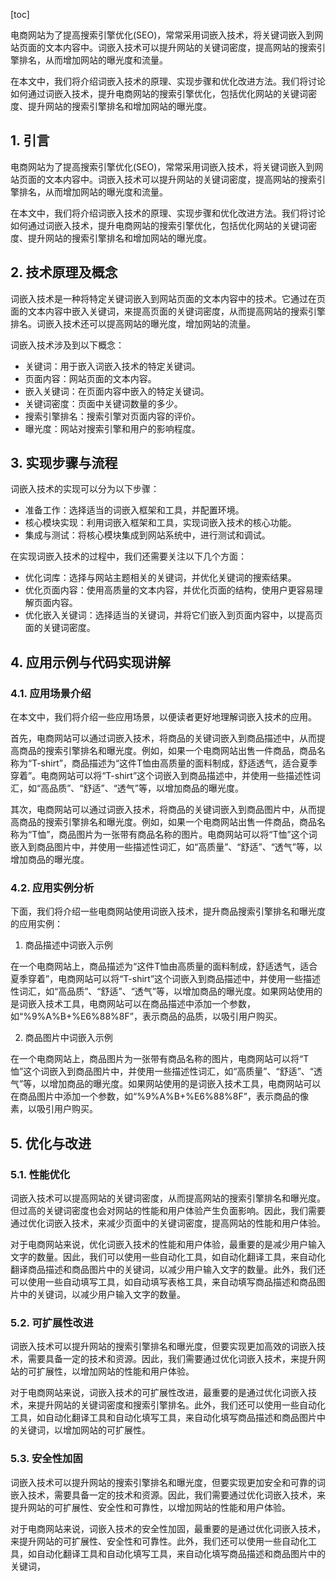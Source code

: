 
[toc]                    
                
                
电商网站为了提高搜索引擎优化(SEO)，常常采用词嵌入技术，将关键词嵌入到网站页面的文本内容中。词嵌入技术可以提升网站的关键词密度，提高网站的搜索引擎排名，从而增加网站的曝光度和流量。

在本文中，我们将介绍词嵌入技术的原理、实现步骤和优化改进方法。我们将讨论如何通过词嵌入技术，提升电商网站的搜索引擎优化，包括优化网站的关键词密度、提升网站的搜索引擎排名和增加网站的曝光度。

## 1. 引言

电商网站为了提高搜索引擎优化(SEO)，常常采用词嵌入技术，将关键词嵌入到网站页面的文本内容中。词嵌入技术可以提升网站的关键词密度，提高网站的搜索引擎排名，从而增加网站的曝光度和流量。

在本文中，我们将介绍词嵌入技术的原理、实现步骤和优化改进方法。我们将讨论如何通过词嵌入技术，提升电商网站的搜索引擎优化，包括优化网站的关键词密度、提升网站的搜索引擎排名和增加网站的曝光度。

## 2. 技术原理及概念

词嵌入技术是一种将特定关键词嵌入到网站页面的文本内容中的技术。它通过在页面的文本内容中嵌入关键词，来提高页面的关键词密度，从而提高网站的搜索引擎排名。词嵌入技术还可以提高网站的曝光度，增加网站的流量。

词嵌入技术涉及到以下概念：

- 关键词：用于嵌入词嵌入技术的特定关键词。
- 页面内容：网站页面的文本内容。
- 嵌入关键词：在页面内容中嵌入的特定关键词。
- 关键词密度：页面中关键词数量的多少。
- 搜索引擎排名：搜索引擎对页面内容的评价。
- 曝光度：网站对搜索引擎和用户的影响程度。

## 3. 实现步骤与流程

词嵌入技术的实现可以分为以下步骤：

- 准备工作：选择适当的词嵌入框架和工具，并配置环境。
- 核心模块实现：利用词嵌入框架和工具，实现词嵌入技术的核心功能。
- 集成与测试：将核心模块集成到网站系统中，进行测试和调试。

在实现词嵌入技术的过程中，我们还需要关注以下几个方面：

- 优化词库：选择与网站主题相关的关键词，并优化关键词的搜索结果。
- 优化页面内容：使用高质量的文本内容，并优化页面的结构，使用户更容易理解页面内容。
- 优化嵌入关键词：选择适当的关键词，并将它们嵌入到页面内容中，以提高页面的关键词密度。

## 4. 应用示例与代码实现讲解

### 4.1. 应用场景介绍

在本文中，我们将介绍一些应用场景，以便读者更好地理解词嵌入技术的应用。

首先，电商网站可以通过词嵌入技术，将商品的关键词嵌入到商品描述中，从而提高商品的搜索引擎排名和曝光度。例如，如果一个电商网站出售一件商品，商品名称为“T-shirt”，商品描述为“这件T恤由高质量的面料制成，舒适透气，适合夏季穿着”。电商网站可以将“T-shirt”这个词嵌入到商品描述中，并使用一些描述性词汇，如“高品质”、“舒适”、“透气”等，以增加商品的曝光度。

其次，电商网站可以通过词嵌入技术，将商品的关键词嵌入到商品图片中，从而提高商品的搜索引擎排名和曝光度。例如，如果一个电商网站出售一件商品，商品名称为“T恤”，商品图片为一张带有商品名称的图片。电商网站可以将“T恤”这个词嵌入到商品图片中，并使用一些描述性词汇，如“高质量”、“舒适”、“透气”等，以增加商品的曝光度。

### 4.2. 应用实例分析

下面，我们将介绍一些电商网站使用词嵌入技术，提升商品搜索引擎排名和曝光度的应用实例：

1. 商品描述中词嵌入示例

在一个电商网站上，商品描述为“这件T恤由高质量的面料制成，舒适透气，适合夏季穿着”，电商网站可以将“T-shirt”这个词嵌入到商品描述中，并使用一些描述性词汇，如“高品质”、“舒适”、“透气”等，以增加商品的曝光度。如果网站使用的是词嵌入技术工具，电商网站可以在商品描述中添加一个参数，如“%9%A%B+%E6%88%8F”，表示商品的品质，以吸引用户购买。

2. 商品图片中词嵌入示例

在一个电商网站上，商品图片为一张带有商品名称的图片，电商网站可以将“T恤”这个词嵌入到商品图片中，并使用一些描述性词汇，如“高质量”、“舒适”、“透气”等，以增加商品的曝光度。如果网站使用的是词嵌入技术工具，电商网站可以在商品图片中添加一个参数，如“%9%A%B+%E6%88%8F”，表示商品的像素，以吸引用户购买。

## 5. 优化与改进

### 5.1. 性能优化

词嵌入技术可以提高网站的关键词密度，从而提高网站的搜索引擎排名和曝光度。但过高的关键词密度也会对网站的性能和用户体验产生负面影响。因此，我们需要通过优化词嵌入技术，来减少页面中的关键词密度，提高网站的性能和用户体验。

对于电商网站来说，优化词嵌入技术的性能和用户体验，最重要的是减少用户输入文字的数量。因此，我们可以使用一些自动化工具，如自动化翻译工具，来自动化翻译商品描述和商品图片中的关键词，以减少用户输入文字的数量。此外，我们还可以使用一些自动填写工具，如自动填写表格工具，来自动填写商品描述和商品图片中的关键词，以减少用户输入文字的数量。

### 5.2. 可扩展性改进

词嵌入技术可以提升网站的搜索引擎排名和曝光度，但要实现更加高效的词嵌入技术，需要具备一定的技术和资源。因此，我们需要通过优化词嵌入技术，来提升网站的可扩展性，以增加网站的性能和用户体验。

对于电商网站来说，词嵌入技术的可扩展性改进，最重要的是通过优化词嵌入技术，来提升网站的关键词密度和搜索引擎排名。此外，我们还可以使用一些自动化工具，如自动化翻译工具和自动化填写工具，来自动化填写商品描述和商品图片中的关键词，以增加网站的可扩展性。

### 5.3. 安全性加固

词嵌入技术可以提升网站的搜索引擎排名和曝光度，但要实现更加安全和可靠的词嵌入技术，需要具备一定的技术和资源。因此，我们需要通过优化词嵌入技术，来提升网站的可扩展性、安全性和可靠性，以增加网站的性能和用户体验。

对于电商网站来说，词嵌入技术的安全性加固，最重要的是通过优化词嵌入技术，来提升网站的可扩展性、安全性和可靠性。此外，我们还可以使用一些自动化工具，如自动化翻译工具和自动化填写工具，来自动化填写商品描述和商品图片中的关键词，

